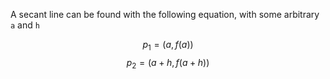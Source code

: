 A secant line can be found with the following equation, with some arbitrary `a` and `h`

$$p_1 = (a, f(a))$$
$$p_2 = (a+h, f(a+h))$$
